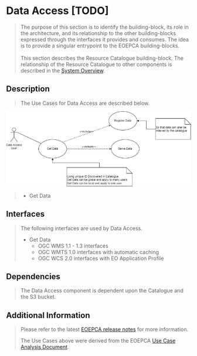 # Data Access [TODO]

> The purpose of this section is to identify the building-block, its role in the architecture, and its relationship to the other building-blocks expressed through the interfaces it provides and consumes. The idea is to provide a singular entrypoint to the EOEPCA building-blocks.<br><br>
> This section describes the Resource Catalogue building-block. The relationship of the Resource Catalogue to other components is described in the <a href="../../system/overview/">System Overview</a>.



## Description

> The Use Cases for Data Access are described below.

![EOEPCA Resource Catalogue Use Cases](../../img/resources/EOEPCA-Resource-Data-Access-Use-Cases.drawio.png)

> * Get Data 


## Interfaces

> The following interfaces are used by Data Access.
> 
> * Get Data
>     * OGC WMS 1.1 - 1.3 interfaces
>     * OGC WMTS 1.0 interfaces with automatic caching
>     * OGC WCS 2.0 interfaces with EO Application Profile

## Dependencies

> The Data Access component is dependent upon the Catalogue and the S3 bucket.

## Additional Information

> Please refer to the latest <a href="https://github.com/EOEPCA/eoepca/tree/develop/release-notes">EOEPCA release notes</a> for more information. 
> 
> The Use Cases above were derived from the EOEPCA <a href="https://eoepca.github.io">Use Case Analysis Document</a>.
